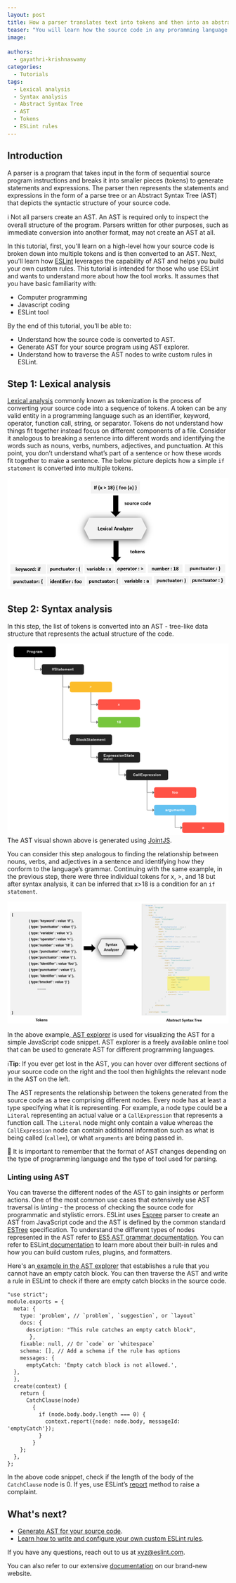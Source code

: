 ```yaml
---
layout: post
title: How a parser translates text into tokens and then into an abstract syntax tree
teaser: "You will learn how the source code in any proramming language is converted to multiple tokens and is then parsed to generate an Abstract Syntax Tree. You can then then traverse the AST to write and build custom rules in ESLint."
image: 

authors:
  - gayathri-krishnaswamy
categories:
  - Tutorials
tags:
  - Lexical analysis
  - Syntax analysis
  - Abstract Syntax Tree
  - AST
  - Tokens
  - ESLint rules
---
```

##  Introduction
A parser is a program that takes input in the form of sequential source program instructions and breaks it into smaller pieces (tokens) to generate statements and expressions. The parser then represents the statements and expressions in the form of a parse tree or an Abstract Syntax Tree (AST) that depicts the syntactic structure of your source code.

:information_source: Not all parsers create an AST. An AST is required only to inspect the overall structure of the program. Parsers written for other purposes, such as immediate conversion into another format, may not create an AST at all.

In this tutorial, first, you'll learn on a high-level how your source code is broken down into multiple tokens and is then converted to an AST. Next, you'll learn how [ESLint](https://eslint.org/docs/latest/) leverages the capability of AST and helps you build your own custom rules. This tutorial is intended for those who use ESLint and wants to understand more about how the tool works. It assumes that you have basic familiarity with:
- Computer programming
- Javascript coding
- ESLint tool
  
By the end of this tutorial, you’ll be able to:
- Understand how the source code is converted to AST.
- Generate AST for your source program using AST explorer.
- Understand how to traverse the AST nodes to write custom rules in ESLint.

## Step 1: Lexical analysis
[Lexical analysis](https://en.wikipedia.org/wiki/Lexical_analysis) commonly known as tokenization is the process of converting your source code into a sequence of tokens. A token can be any valid entity in a programming language such as an identifier, keyword, operator, function call, string, or separator. Tokens do not understand how things fit together instead focus on different components of a file. Consider it analogous to breaking a sentence into different words and identifying the words such as nouns, verbs, numbers, adjectives, and punctuation. At this point, you don’t understand what’s part of a sentence or how these words fit together to make a sentence. The below picture depicts how a simple `if statement` is converted into multiple tokens.

![If statement converted to tokens](/src/assets/images/blog/2022/lexical-analysis.png "source code to tokens")

## Step 2: Syntax analysis
In this step, the list of tokens is converted into an AST - tree-like data structure that represents the actual structure of the code.

![AST](/src/assets/images/blog/2022/AST-visual.png "AST")
The AST visual shown above is generated using [JointJS](https://resources.jointjs.com/demos/javascript-ast).

 You can consider this step analogous to finding the relationship between nouns, verbs, and adjectives in a sentence and identifying how they conform to the language’s grammar.  Continuing with the same example, in the previous step, there were three individual tokens for x, >, and 18 but after syntax analysis, it can be inferred that x>18 is a condition for an `if statement`. 

![A list of tokens converted to AST](/src/assets/images/blog/2022/syntax-analysis.png "tokens to AST")

In the above example,[ AST explorer](https://astexplorer.net/#/gist/052d25ec2db5e45442e474ffc8dd0f43/latest) is used for visualizing the AST for a simple JavaScript code snippet. AST explorer is a freely available online tool that can be used to generate AST for different programming languages.

:information_source:**Tip**: If you ever get lost in the AST, you can hover over different sections of your source code on the right and the tool then highlights the relevant node in the AST on the left.

The AST represents the relationship between the tokens generated from the source code as a tree comprising different nodes. Every node has at least a type specifying what it is representing. For example, a node type could be a `Literal` representing an actual value or a `CallExpression` that represents a function call. The `Literal` node might only contain a value whereas the `CallExpression` node can contain additional information such as what is being called (`callee`), or what `arguments` are being passed in.

:memo: It is important to remember that the format of AST changes depending on the type of programming language and the type of tool used for parsing. 

###  Linting using AST
You can traverse the different nodes of the AST to gain insights or perform actions. One of the most common use cases that extensively use AST traversal is _linting_ - the process of checking the source code for programmatic and stylistic errors. ESLint uses [Espree](https://github.com/eslint/espree)  parser to create an AST from JavaScript code and the AST is defined by the common standard [ESTree](https://github.com/estree/estree) specification. To understand the different types of nodes represented in the AST refer to [ES5 AST grammar documentation](https://github.com/estree/estree/blob/master/es5.md). You can refer to ESLint[ documentation](https://eslint.org/docs/latest/user-guide/configuring/rules#disabling-rules) to learn more about their built-in rules and how you can build custom rules, plugins, and formatters.

Here's an[ example in the AST explorer](https://astexplorer.net/#/gist/052d25ec2db5e45442e474ffc8dd0f43/f2146de2d27649296a810fc4e88293b649782649) that establishes a rule that you cannot have an empty catch block. You can then traverse the AST and write a rule in ESLint to check if there are empty catch blocks in the source code.
```
"use strict";
module.exports = {
  meta: {
    type: 'problem', // `problem`, `suggestion`, or `layout`
    docs: {
      description: "This rule catches an empty catch block",
       },
    fixable: null, // Or `code` or `whitespace`
    schema: [], // Add a schema if the rule has options
    messages: {
      emptyCatch: 'Empty catch block is not allowed.',
  },
  },
  create(context) {
    return {
      CatchClause(node)
        {
          if (node.body.body.length === 0) {
            context.report({node: node.body, messageId: 'emptyCatch'});
          }
        }
    };
  },
};

```

In the above code snippet, check if the length of the body of the `CatchClause` node is 0. If yes, use ESLint’s [report](https://eslint.org/docs/latest/developer-guide/working-with-rules#contextreport) method to raise a complaint.

##  What's next?
- [Generate AST for your source code](https://astexplorer.net/).
- [Learn how to write and configure your own custom ESLint rules](https://developers.mews.com/how-to-write-custom-eslint-rules/). 

If you have any questions, reach out to us at xyz@eslint.com.

You can also refer to our extensive [documentation](https://eslint.org/docs/latest/) on our brand-new website.
